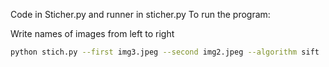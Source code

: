 Code in Sticher.py and runner in sticher.py 
To run the program:

Write names of images from left to right

```bash
python stich.py --first img3.jpeg --second img2.jpeg --algorithm sift 
```
